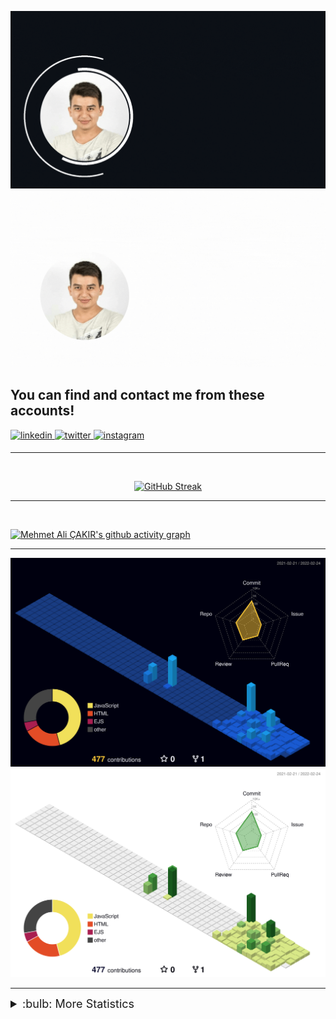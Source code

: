 ![GIF](./greetings_dark.gif#gh-dark-mode-only)
![GIF](./greetings_light.gif#gh-light-mode-only)

## You can find and contact me from these accounts!
<div align="left">
</a>
<a href="https://linkedin.com/in/cakirmehmetali" target="_blank">
<img src=https://img.shields.io/badge/linkedin-%231E77B5.svg?&style=for-the-badge&logo=linkedin&logoColor=white alt=linkedin style="margin-bottom: 5px;" />
</a>
<a href="https://twitter.com/immehmetali" target="_blank">
<img src=https://img.shields.io/badge/twitter-%2300acee.svg?&style=for-the-badge&logo=twitter&logoColor=white alt=twitter style="margin-bottom: 5px;" />
<a href="https://instagram.com/cakiroglumali" target="_blank">
<img src=https://img.shields.io/badge/instagram-%23000000.svg?&style=for-the-badge&logo=instagram&logoColor=white alt=instagram style="margin-bottom: 5px;" />
</a>  
</div>  



---
<br>

<div align="center">
  
[![GitHub Streak](https://github-readme-streak-stats.herokuapp.com?user=mehmetalicakir&theme=react&date_format=M%20j%5B%2C%20Y%5D)](https://github.com/mehmetalicakir)

</div>    
  
---
<br>


[![Mehmet Ali ÇAKIR's github activity graph](https://activity-graph.herokuapp.com/graph?username=mehmetalicakir&theme=react-dark&hide_border=true)](https://github.com/mehmetalicakir)

---

![3D](./profile-3d-contrib/profile-night-view.svg#gh-dark-mode-only)
![3D](./profile-3d-contrib/profile-green-animate.svg#gh-light-mode-only)


---


<span align="left"><details>
<summary style="font-size:18px">:bulb: More Statistics</summary>

   Github Stats | Most Used Languages
:-------------------------: |:-------------------------:
[![mehmetalicakir's github stats](https://github-readme-stats.vercel.app/api?username=mehmetalicakir&show_icons=true&theme=react&hide=stars)](https://github.com/mehmetalicakir)    |  [![Top Langs](https://github-readme-stats.vercel.app/api/top-langs/?username=mehmetalicakir&layout=compact&theme=react)](https://github.com/mehmetalicakir)
 </span></details>
